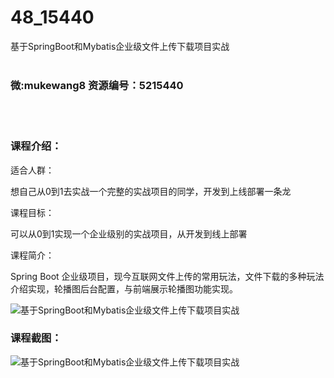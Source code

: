 # 48_15440
基于SpringBoot和Mybatis企业级文件上传下载项目实战
<br/></br>
<h3>微:mukewang8 资源编号：5215440</h3>
<br/></br>
<h3>课程介绍：</h3>
<p>适合人群：</p>
<p>想自己从0到1去实战一个完整的实战项目的同学，开发到上线部署一条龙</p>
<p>课程目标：</p>
<p>可以从0到1实现一个企业级别的实战项目，从开发到线上部署</p>
<p>课程简介：</p>
<p>Spring Boot 企业级项目，现今互联网文件上传的常用玩法，文件下载的多种玩法介绍实现，轮播图后台配置，与前端展示轮播图功能实现。</p>
<p><img src="https://www.ko996.com/wp-content/uploads/img/2020/09/2-60-300x145.png" alt="基于SpringBoot和Mybatis企业级文件上传下载项目实战"></p>
<div class="info-desc">
<h3>课程截图：</h3>
<p><img src="https://www.ko996.com/wp-content/uploads/img/2020/09/1-57.png" alt="基于SpringBoot和Mybatis企业级文件上传下载项目实战"></p>


			
</div>
